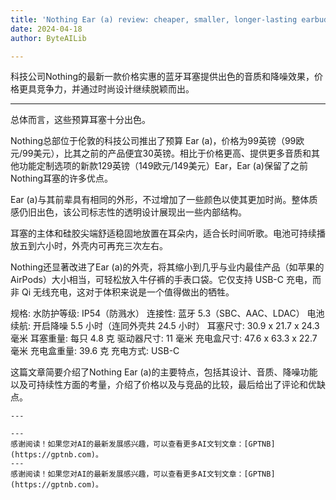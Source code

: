 ```yaml
---
title: 'Nothing Ear (a) review: cheaper, smaller, longer-lasting earbuds'
date: 2024-04-18
author: ByteAILib

---
```


科技公司Nothing的最新一款价格实惠的蓝牙耳塞提供出色的音质和降噪效果，价格更具竞争力，并通过时尚设计继续脱颖而出。

---
总体而言，这些预算耳塞十分出色。

Nothing总部位于伦敦的科技公司推出了预算 Ear (a)，价格为99英镑（99欧元/99美元），比其之前的产品便宜30英镑。相比于价格更高、提供更多音质和其他功能定制选项的新款129英镑（149欧元/149美元）Ear，Ear (a)保留了之前Nothing耳塞的许多优点。

Ear (a)与其前辈具有相同的外形，不过增加了一些颜色以使其更加时尚。整体质感仍旧出色，该公司标志性的透明设计展现出一些内部结构。

耳塞的主体和硅胶尖端舒适稳固地放置在耳朵内，适合长时间听歌。电池可持续播放五到六小时，外壳内可再充三次左右。

Nothing还显著改进了Ear (a)的外壳，将其缩小到几乎与业内最佳产品（如苹果的AirPods）大小相当，可轻松放入牛仔裤的手表口袋。它仅支持 USB-C 充电，而非 Qi 无线充电，这对于体积来说是一个值得做出的牺牲。

规格:
水防护等级: IP54（防溅水）
连接性: 蓝牙 5.3（SBC、AAC、LDAC）
电池续航: 开启降噪 5.5 小时（连同外壳共 24.5 小时）
耳塞尺寸: 30.9 x 21.7 x 24.3 毫米
耳塞重量: 每只 4.8 克
驱动器尺寸: 11 毫米
充电盒尺寸: 47.6 x 63.3 x 22.7 毫米
充电盒重量: 39.6 克
充电方式: USB-C

这篇文章简要介绍了Nothing Ear (a)的主要特点，包括其设计、音质、降噪功能以及可持续性方面的考量，介绍了价格以及与竞品的比较，最后给出了评论和优缺点。

```
---

---
感谢阅读！如果您对AI的最新发展感兴趣，可以查看更多AI文钊文章：[GPTNB](https://gptnb.com)。
---
感谢阅读！如果您对AI的最新发展感兴趣，可以查看更多AI文钊文章：[GPTNB](https://gptnb.com)。